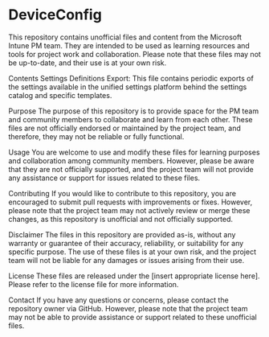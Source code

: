 # DeviceConfig

This repository contains unofficial files and content from the Microsoft Intune PM team. 
They are intended to be used as learning resources and tools for project work and collaboration. Please note that these files may not be up-to-date, and their use is at your own risk.

Contents
Settings Definitions Export: This file contains periodic exports of the settings available in the unified settings platform behind the settings catalog and specific templates.

Purpose
The purpose of this repository is to provide space for the PM team and community members to collaborate and learn from each other. These files are not officially endorsed or maintained by the project team, and therefore, they may not be reliable or fully functional.

Usage
You are welcome to use and modify these files for learning purposes and collaboration among community members. However, please be aware that they are not officially supported, and the project team will not provide any assistance or support for issues related to these files.

Contributing
If you would like to contribute to this repository, you are encouraged to submit pull requests with improvements or fixes. However, please note that the project team may not actively review or merge these changes, as this repository is unofficial and not officially supported.

Disclaimer
The files in this repository are provided as-is, without any warranty or guarantee of their accuracy, reliability, or suitability for any specific purpose. The use of these files is at your own risk, and the project team will not be liable for any damages or issues arising from their use.

License
These files are released under the [insert appropriate license here]. Please refer to the license file for more information.

Contact
If you have any questions or concerns, please contact the repository owner via GitHub. However, please note that the project team may not be able to provide assistance or support related to these unofficial files.
